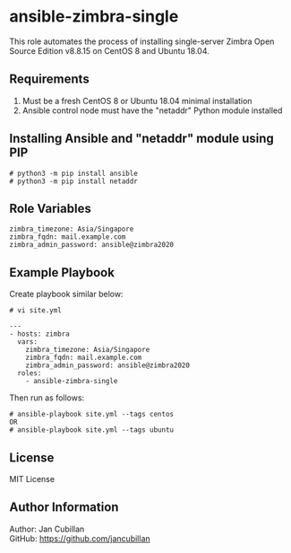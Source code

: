 ansible-zimbra-single
=====================

This role automates the process of installing single-server Zimbra Open Source Edition v8.8.15 on CentOS 8 and Ubuntu 18.04.

Requirements
------------

1) Must be a fresh CentOS 8 or Ubuntu 18.04 minimal installation
2) Ansible control node must have the "netaddr" Python module installed

Installing Ansible and "netaddr" module using PIP
-------------------------------------------------

    # python3 -m pip install ansible
    # python3 -m pip install netaddr

Role Variables
--------------

    zimbra_timezone: Asia/Singapore
    zimbra_fqdn: mail.example.com
    zimbra_admin_password: ansible@zimbra2020

Example Playbook
----------------

Create playbook similar below:

    # vi site.yml

    --- 
    - hosts: zimbra
      vars:
        zimbra_timezone: Asia/Singapore
        zimbra_fqdn: mail.example.com
        zimbra_admin_password: ansible@zimbra2020
      roles:
        - ansible-zimbra-single

Then run as follows:

    # ansible-playbook site.yml --tags centos
    OR
    # ansible-playbook site.yml --tags ubuntu

License
-------

MIT License

Author Information
------------------

Author: Jan Cubillan<br/>
GitHub: https://github.com/jancubillan<br/>
